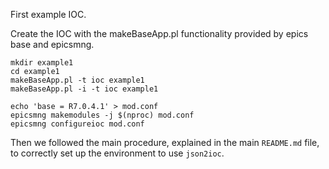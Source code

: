 First example IOC.

Create the IOC with the makeBaseApp.pl functionality provided by epics base and epicsmng.

```
mkdir example1
cd example1
makeBaseApp.pl -t ioc example1
makeBaseApp.pl -i -t ioc example1

echo 'base = R7.0.4.1' > mod.conf
epicsmng makemodules -j $(nproc) mod.conf
epicsmng configureioc mod.conf
```

Then we followed the main procedure, explained in the main `README.md` file, to correctly set up the environment to use `json2ioc`.
